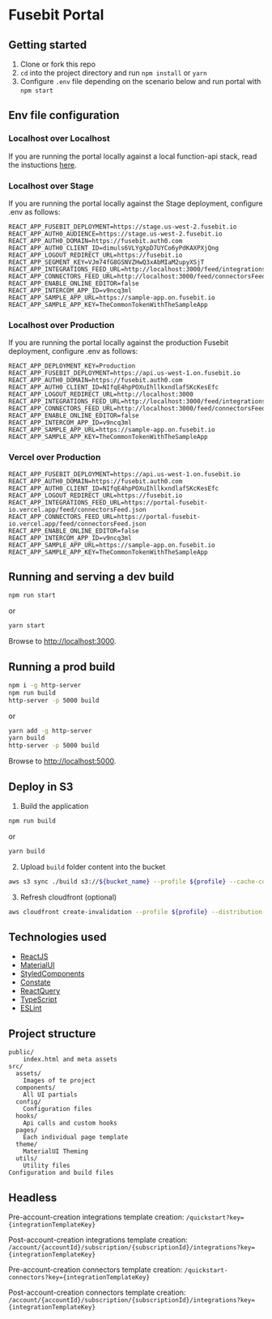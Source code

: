 # Fusebit Portal

## Getting started

1. Clone or fork this repo
2. `cd` into the project directory and run `npm install` or `yarn`
3. Configure `.env` file depending on the scenario below and run portal with `npm start`

## Env file configuration

### Localhost over Localhost

If you are running the portal locally against a local function-api stack, read the instuctions [here](https://docs.google.com/document/d/1dkI4UdRgaD840HWc-sGi6_qz4JY8AHts97MD-1O4SpY/edit#heading=h.gtoda0wgke4n).

### Localhost over Stage

If you are running the portal locally against the Stage deployment, configure .env as follows:

```
REACT_APP_FUSEBIT_DEPLOYMENT=https://stage.us-west-2.fusebit.io
REACT_APP_AUTH0_AUDIENCE=https://stage.us-west-2.fusebit.io
REACT_APP_AUTH0_DOMAIN=https://fusebit.auth0.com
REACT_APP_AUTH0_CLIENT_ID=dimuls6VLYgXpD7UYCo6yPdKAXPXjQng
REACT_APP_LOGOUT_REDIRECT_URL=https://fusebit.io
REACT_APP_SEGMENT_KEY=VJm74fG8GSNVZHwQ3xAbMIaM2upyXSjT
REACT_APP_INTEGRATIONS_FEED_URL=http://localhost:3000/feed/integrationsFeed.json
REACT_APP_CONNECTORS_FEED_URL=http://localhost:3000/feed/connectorsFeed.json
REACT_APP_ENABLE_ONLINE_EDITOR=false
REACT_APP_INTERCOM_APP_ID=v9ncq3ml
REACT_APP_SAMPLE_APP_URL=https://sample-app.on.fusebit.io
REACT_APP_SAMPLE_APP_KEY=TheCommonTokenWithTheSampleApp
```

### Localhost over Production

If you are running the portal locally against the production Fusebit deployment, configure .env as follows:

```
REACT_APP_DEPLOYMENT_KEY=Production
REACT_APP_FUSEBIT_DEPLOYMENT=https://api.us-west-1.on.fusebit.io
REACT_APP_AUTH0_DOMAIN=https://fusebit.auth0.com
REACT_APP_AUTH0_CLIENT_ID=NIfqE4hpPOXuIhllkxndlafSKcKesEfc
REACT_APP_LOGOUT_REDIRECT_URL=http://localhost:3000
REACT_APP_INTEGRATIONS_FEED_URL=http://localhost:3000/feed/integrationsFeed.json
REACT_APP_CONNECTORS_FEED_URL=http://localhost:3000/feed/connectorsFeed.json
REACT_APP_ENABLE_ONLINE_EDITOR=false
REACT_APP_INTERCOM_APP_ID=v9ncq3ml
REACT_APP_SAMPLE_APP_URL=https://sample-app.on.fusebit.io
REACT_APP_SAMPLE_APP_KEY=TheCommonTokenWithTheSampleApp
```

### Vercel over Production

```
REACT_APP_FUSEBIT_DEPLOYMENT=https://api.us-west-1.on.fusebit.io
REACT_APP_AUTH0_DOMAIN=https://fusebit.auth0.com
REACT_APP_AUTH0_CLIENT_ID=NIfqE4hpPOXuIhllkxndlafSKcKesEfc
REACT_APP_LOGOUT_REDIRECT_URL=https://fusebit.io
REACT_APP_INTEGRATIONS_FEED_URL=https://portal-fusebit-io.vercel.app/feed/connectorsFeed.json
REACT_APP_CONNECTORS_FEED_URL=https://portal-fusebit-io.vercel.app/feed/connectorsFeed.json
REACT_APP_ENABLE_ONLINE_EDITOR=false
REACT_APP_INTERCOM_APP_ID=v9ncq3ml
REACT_APP_SAMPLE_APP_URL=https://sample-app.on.fusebit.io
REACT_APP_SAMPLE_APP_KEY=TheCommonTokenWithTheSampleApp
```

## Running and serving a dev build

```sh
npm run start
```

or

```sh
yarn start
```

Browse to [http://localhost:3000](http://localhost:3000).

## Running a prod build

```sh
npm i -g http-server
npm run build
http-server -p 5000 build
```

or

```sh
yarn add -g http-server
yarn build
http-server -p 5000 build
```

Browse to [http://localhost:5000](http://localhost:5000).

## Deploy in S3

1. Build the application

```sh
npm run build
```

or

```sh
yarn build
```

2. Upload `build` folder content into the bucket

```sh
aws s3 sync ./build s3://${bucket_name} --profile ${profile} --cache-control max-age=31536000
```

3. Refresh cloudfront (optional)

```sh
aws cloudfront create-invalidation --profile ${profile} --distribution-id ${cloudfront_id} --paths '/*'
```

## Technologies used

- [ReactJS](https://reactjs.org/)
- [MaterialUI](https://material-ui.com/)
- [StyledComponents](https://styled-components.com/)
- [Constate](https://github.com/diegohaz/constate)
- [ReactQuery](https://react-query.tanstack.com/)
- [TypeScript](https://www.typescriptlang.org/)
- [ESLint](https://eslint.org/)

## Project structure

```
public/
    index.html and meta assets
src/
  assets/
    Images of te project
  components/
    All UI partials
  config/
    Configuration files
  hooks/
    Api calls and custom hooks
  pages/
    Each individual page template
  theme/
    MaterialUI Theming
  utils/
    Utility files
Configuration and build files
```

## Headless

Pre-account-creation integrations template creation: `/quickstart?key={integrationTemplateKey}`

Post-account-creation integrations template creation: `/account/{accountId}/subscription/{subscriptionId}/integrations?key={integrationTemplateKey}`

Pre-account-creation connectors template creation: `/quickstart-connectors?key={integrationTemplateKey}`

Post-account-creation connectors template creation: `/account/{accountId}/subscription/{subscriptionId}/integrations?key={integrationTemplateKey}`
